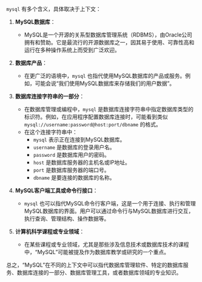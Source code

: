 
`mysql` 有多个含义，具体取决于上下文：

1. **MySQL数据库**：
   - MySQL是一个开源的关系型数据库管理系统（RDBMS），由Oracle公司拥有和赞助。它是最流行的开源数据库之一，因其易于使用、可靠性高和运行在多种操作系统上而受到广泛欢迎。

2. **数据库产品**：
   - 在更广泛的语境中，`mysql` 也指代使用MySQL数据库的产品或服务。例如，可能会说“我们使用MySQL数据库来存储我们的用户数据”。

3. **数据库连接字符串的一部分**：
   - 在数据库管理或编程中，`mysql` 是数据库连接字符串中指定数据库类型的标识符。例如，在应用程序配置数据库连接时，可能看到类似 `mysql://username:password@host:port/dbname` 的格式。
   - 在这个连接字符串中：
     - `mysql` 表示正在连接到MySQL数据库。
     - `username` 是数据库的登录用户名。
     - `password` 是数据库用户的密码。
     - `host` 是数据库服务器的主机名或IP地址。
     - `port` 是数据库服务器的端口号。
     - `dbname` 是要连接的数据库的名称。

4. **MySQL客户端工具或命令行接口**：
   - `mysql` 也可以指代MySQL命令行客户端，这是一个用于连接、执行和管理MySQL数据库的界面。用户可以通过命令行与MySQL数据库进行交互，执行查询、管理结构、操作数据等。

5. **计算机科学课程或专业领域**：
   - 在某些课程或专业领域，尤其是那些涉及信息技术或数据库技术的课程中，“MySQL”可能被提及作为数据库教学或研究的一个重点。

总之，“MySQL”在不同的上下文中可以指代数据库管理软件、特定的数据库服务、数据库连接的一部分、数据库管理工具，或者数据库领域的专业知识。